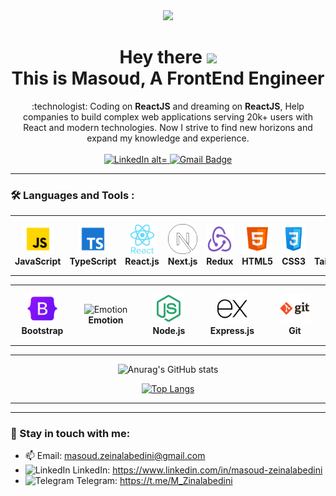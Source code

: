  <div id="header" align="center">
  <img src="https://media.giphy.com/media/M9gbBd9nbDrOTu1Mqx/giphy.gif" width="100"/>
</div>
<h1 align="center">
  Hey there
  <img src="https://media.giphy.com/media/hvRJCLFzcasrR4ia7z/giphy.gif" width="30px"/><br />
  This is Masoud,  
  A FrontEnd Engineer
</h1>
<div id="aboutMe" align="center">
 :technologist: Coding on <b>ReactJS</b> and dreaming on <b>ReactJS</b>, Help companies to build complex web applications serving 20k+ users with React and modern technologies. Now I strive to find new horizons and expand my knowledge and experience.
 </div>
 <br />
<div id="badges" align="center">
 <a href="https://www.linkedin.com/in/masoud-zeinalabedini/" target="_blank"> 
  <img src="https://img.shields.io/badge/LinkedIn-blue?style=for-the-badge&logo=linkedin&logoColor=white" title="LinkedIn alt="LinkedIn Badge"/>
 </a>
  <a href="mailto:masoud.zeinalabedini@gmail.com" target="_blank"> 
  <img src="https://img.shields.io/badge/Gmail-D14836?style=for-the-badge&logo=gmail&logoColor=white" title="Gmail" alt="Gmail Badge"/>
 </a>
</div>

___

### :hammer_and_wrench: Languages and Tools :                                                                                                                                                                                                                             
<table align="center">
  <tbody align="center">
    <tr align="center">
      <td align="center" height="90" width="90">
        <img
          src="https://raw.githubusercontent.com/Masoud-z/icons/main/icons8-javascript-480.png"
          width="48"
          height="48"
          alt="JavaScript"
          style="max-width: 100%"
        />
        <br /><strong>JavaScript</strong>
      </td>
      <td align="center" height="90" width="90">
        <img
          src="https://raw.githubusercontent.com/Masoud-z/icons/main/icons8-typescript-480.png"
          width="48"
          height="48"
          alt="TypeScript"
          style="max-width: 100%"
        />
        <br /><strong>TypeScript</strong>
      </td>
      <td align="center" height="90" width="90">
        <img
          src="https://raw.githubusercontent.com/Masoud-z/icons/7a683ce0cc64c4893047d3a5706dd273a1e0b602/react-original-wordmark.svg"
          width="48"
          height="48"
          alt="React"
          style="max-width: 100%"
        />
        <br /><strong>React.js</strong>
      </td>
      <td align="center" height="90" width="90">
        <img
          src="https://raw.githubusercontent.com/Masoud-z/icons/7a683ce0cc64c4893047d3a5706dd273a1e0b602/nextjs-line.svg"
          width="48"
          height="48"
          alt="Next.js"
          style="max-width: 100%"
        />
        <br /><strong>Next.js</strong>
      </td>
     <td align="center" height="90" width="90">
        <img
          src="https://raw.githubusercontent.com/Masoud-z/icons/main/icons8-redux-480.png"
          width="48"
          height="48"
          alt="Redux"
          style="max-width: 100%"
        />
        <br /><strong>Redux</strong>
      </td>
     <td align="center" height="90" width="90">
        <img
          src="https://raw.githubusercontent.com/Masoud-z/icons/main/icons8-html5-480.png"
          width="48"
          height="48"
          alt="HTML"
          style="max-width: 100%"
        />
        <br /><strong>HTML5</strong>
      </td>
      <td align="center" height="90" width="90">
        <img
          src="https://raw.githubusercontent.com/Masoud-z/icons/main/icons8-css-240.png"
          width="48"
          height="48"
          alt="CSS3"
          style="max-width: 100%"
        />
        <br /><strong>CSS3</strong>
      </td>
      <td align="center" height="90" width="90">
        <img
          src="https://raw.githubusercontent.com/Masoud-z/icons/main/icons8-tailwind-css-240.png"
          width="48"
          height="48"
          alt="TailwindCSS"
          style="max-width: 100%"
        />
        <br /><strong>TailwindCSS</strong>
      </td>
      <td align="center" height="90" width="90">
        <img
          src="https://raw.githubusercontent.com/Masoud-z/icons/main/icons8-material-ui-480.png"
          width="48"
          height="48"
          alt="MaterialUI"
          style="max-width: 100%"
        />
        <br /><strong>MaterialUI</strong>
      </td>
    </tr>                             
  </tbody>
</table>
<table align="center">
  <tbody align="center">
    <tr align="center">
      <td align="center" height="90" width="90">
        <img
          src="https://raw.githubusercontent.com/devicons/devicon/master/icons/bootstrap/bootstrap-original.svg"
          width="48"
          height="48"
          alt="Bootstrap"
          style="max-width: 100%"
        />
        <br /><strong>Bootstrap</strong>
      </td>
      <td align="center" height="90" width="90">
        <img
          src="https://emotion.sh/logo-96x96.png"
          width="68"
          height="68"
          alt="Emotion"
          style="max-width: 100%"
        />
        <br /><strong>Emotion</strong>
      </td>
     <td align="center" height="90" width="90">
        <img
          src="https://raw.githubusercontent.com/Masoud-z/icons/main/icons8-node-js-240.png"
          width="48"
          height="48"
          alt="Node.js"
          style="max-width: 100%"
        />
        <br /><strong>Node.js</strong>
      </td>
      <td align="center" height="90" width="90">
        <img
          src="https://raw.githubusercontent.com/Masoud-z/icons/main/icons8-express-js-500.png"
          width="48"
          height="48"
          alt="Express.js"
          style="max-width: 100%"
        />
        <br /><strong>Express.js</strong>
      </td>
      <td align="center" height="90" width="90">
        <img
          src="https://raw.githubusercontent.com/devicons/devicon/master/icons/git/git-original-wordmark.svg"
          width="48"
          height="48"
          alt="Git"
          style="max-width: 100%"
        />
        <br /><strong>Git</strong>
      </td>
    </tr>
  </tbody>
</table>



                                 
___

 <div id="stats" align="center">

 ![Anurag's GitHub stats](https://github-readme-stats.vercel.app/api?username=Masoud-z&show_icons=true&layout=compact&theme=react)

  

[![Top Langs](https://github-readme-stats.vercel.app/api/top-langs/?username=Masoud-z&layout=compact&theme=react)](https://github.com/anuraghazra/github-readme-stats)

 
 </div>

___

                              
___

### :high_brightness: Stay in touch with me:


- 📫 Email: masoud.zeinalabedini@gmail.com
- <img src="https://images.rawpixel.com/image_png_800/czNmcy1wcml2YXRlL3Jhd3BpeGVsX2ltYWdlcy93ZWJzaXRlX2NvbnRlbnQvbHIvdjk4Mi1kMy0xMC5wbmc.png" title="LinkedIn" alt="LinkedIn" width="16" height="16" /> LinkedIn: https://www.linkedin.com/in/masoud-zeinalabedini 
- <img src="https://upload.wikimedia.org/wikipedia/commons/8/82/Telegram_logo.svg" title="Telegram" alt="Telegram" width="16" height="16" /> Telegram: https://t.me/M_Zinalabedini



